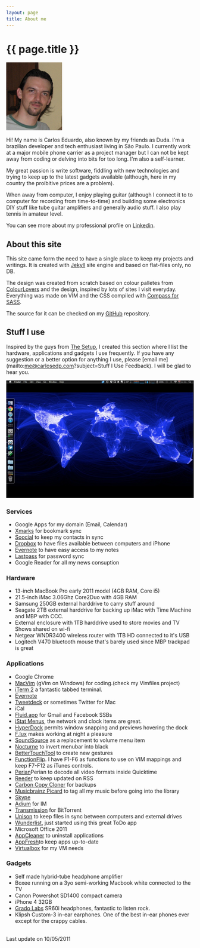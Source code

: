 ```yaml
---
layout: page
title: About me
---
```

# {{ page.title }}


<img src="/images/Me.jpg" alt="Me" width=150px class="right">

Hi! My name is Carlos Eduardo, also known by my friends as Duda. I'm a brazilian developer and tech enthusiast living in São Paulo. I currently work at a major mobile phone carrier as a project manager but I can not be kept away from coding or delving into bits for too long. I'm also a self-learner.

My great passion is write software, fiddling with new technologies and trying to keep up to the latest gadgets available (although, here in my country the proibitive prices are a problem).

When away from computer, I enjoy playing guitar (although I connect it to to computer for recording from time-to-time) and building some electronics DIY stuff like tube guitar amplifiers and generally audio stuff. I also play tennis in amateur level. 

You can see more about my professional profile on [Linkedin](http://br.linkedin.com/in/carlosedp).

## About this site

This site came form the need to have a single place to keep my projects and writings. It is created with [Jekyll](https://github.com/mojombo/jekyll/) site engine and based on flat-files only, no DB.

The design was created from scratch based on colour palletes from [ColourLovers](http://www.colourlovers.com/) and the design, inspired by lots of sites I visit everyday. Everything was made on VIM and the CSS compiled with [Compass for SASS](http://compass-style.org).

The source for it can be checked on my [GitHub](https://github.com/carlosedp/shallowthoughts) repository.

## Stuff I use

Inspired by the guys from [The Setup](http://usesthis.com/), I created this section where I list the hardware, applications and gadgets I use frequently. If you have any suggestion or a better option for anything I use, please [email me](mailto:me@carlosedp.com?subject=Stuff I Use Feedback). I will be glad to hear you.

<img src="/images/Desktop.jpg" alt="Desktop" class="center">

### Services

* Google Apps for my domain (Email, Calendar)
* [Xmarks](http://www.xmarks.com) for bookmark sync
* [Soocial](http://www.soocial.com) to keep my contacts in sync
* [Dropbox](http://www.dropbox.com) to have files available between computers and iPhone
* [Evernote](http://www.evernote.com) to have easy access to my notes
* [Lastpass](http://www.lastpass.com) for password sync
* Google Reader for all my news consuption

### Hardware

* 13-inch MacBook Pro early 2011 model (4GB RAM, Core i5)
* 21.5-inch iMac 3.06Ghz Core2Duo with 4GB RAM
* Samsung 250GB external harddrive to carry stuff around
* Seagate 2TB external harddrive for backing up iMac with Time Machine and MBP with CCC.
* External enclosure with 1TB harddrive used to store movies and TV Shows shared on wi-fi
* Netgear WNDR3400 wireless router with 1TB HD connected to it's USB
* Logitech V470 bluetooth mouse that's barely used since MBP trackpad is great

### Applications

* Google Chrome
* [MacVim](http://code.google.com/p/macvim/) (gVim on Windows) for coding.(check my Vimfiles project)
* [iTerm 2](http://code.google.com/p/iterm2/) a fantastic tabbed terminal.
* [Evernote](http://www.evernote.com)
* [Tweetdeck](http://www.tweetdeck.com) or sometimes Twitter for Mac
* iCal
* [Fluid.app](http://www.fluidapp.com) for Gmail and Facebook SSBs
* [iStat Menus](http://http://www.islayer.com/), the network and clock items are great.
* [HyperDock](http://hyperdock.bahoom.de) permits window snapping and previews hovering the dock
* [F.lux](http://http://stereopsis.com/flux/) makes working at night a pleasure
* [SoundSource](http://www.rogueamoeba.com/freebies/) as a replacement to volume menu item
* [Nocturne](http://docs.blacktree.com/) to invert menubar into black
* [BetterTouchTool](http://www.boastr.de/) to create new gestures
* [FunctionFlip](http://kevingessner.com/software/functionflip/). I have F1-F6 as functions to use on VIM mappings and keep F7-F12 as iTunes controls.
* [Perian](http://perian.org)Perian to decode all video formats inside Quicktime
* [Reeder](http://reederapp.com/) to keep updated on RSS
* [Carbon Copy Cloner](http://www.bombich.com/) for backups
* [Musicbrainz Picard](http://musicbrainz.org/doc/MusicBrainz_Picard) to tag all my music before going into the library
* [Skype](http://www.skype.com)
* [Adium](http://adium.im) for IM
* [Transmission](http://transmissionbt.com/) for BitTorrent
* [Unison](http://www.cis.upenn.edu/~bcpierce/unison/) to keep files in sync between computers and external drives
* [Wunderlist](http://www.wunderlist.com), just started using this great ToDo app
* Microsoft Office 2011
* [AppCleaner](http://www.freemacsoft.net/AppCleaner/) to uninstall applications
* [AppFresh](http://metaquark.de/appfresh/)to keep apps up-to-date
* [Virtualbox](http://www.virtualbox.org/) for my VM needs

### Gadgets

* Self made hybrid-tube headphone amplifier
* Boxee running on a 3yo semi-working Macbook white connected to the TV
* Canon Powershot SD1400 compact camera
* iPhone 4 32GB
* [Grado Labs](http://www.gradolabs.com) SR60i headphones, fantastic to listen rock.
* Klipsh Custom-3 in-ear earphones. One of the best in-ear phones ever except for the crappy cables.

<br>
Last update on 10/05/2011
